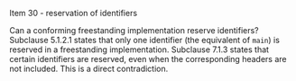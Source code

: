 Item 30 \- reservation of identifiers

Can a conforming freestanding implementation reserve identifiers? Subclause
5.1.2.1 states that only one identifier (the equivalent of `main`) is reserved
in a freestanding implementation. Subclause 7.1.3 states that certain
identifiers are reserved, even when the corresponding headers are not included.
This is a direct contradiction.
